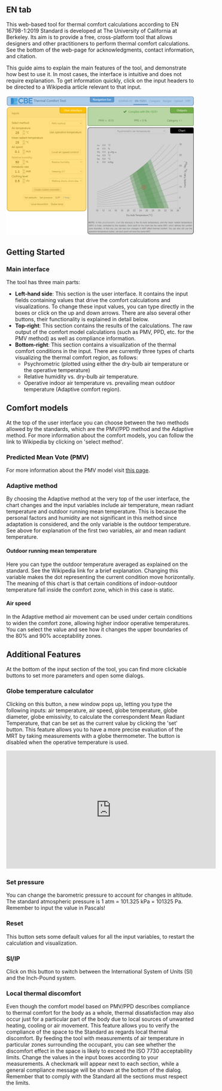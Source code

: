 ## EN tab

This web-based tool for thermal comfort calculations according to EN 16798-1:2019 Standard is developed at The University of California at Berkeley. Its aim is to provide a free, cross-platform tool that allows designers and other practitioners to perform thermal comfort calculations. See the bottom of the web-page for acknowledgments, contact information, and citation.

This guide aims to explain the main features of the tool, and demonstrate how best to use it. In most cases, the interface is intuitive and does not require explanation. To get information quickly, click on the input headers to be directed to a Wikipedia article relevant to that input.

![EN page layout](../.gitbook/assets/help-EN.jpg)

## Getting Started

### Main interface

The tool has three main parts:
* **Left-hand side**: This section is the user interface. It contains the input fields containing values that drive the comfort calculations and visualizations. To change these input values, you can type directly in the boxes or click on the up and down arrows. There are also several other buttons, their functionality is explained in detail below.
* **Top-right**: This section contains the results of the calculations. The raw output of the comfort model calculations (such as PMV, PPD, etc. for the PMV method) as well as compliance information.
* **Bottom-right**: This section contains a visualization of the thermal comfort conditions in the input. There are currently three types of charts visualizing the thermal comfort region, as follows:
    * Psychrometric (plotted using either the dry-bulb air temperature or the operative temperature)
    * Relative humidity vs. dry-bulb air temperature.
    * Operative indoor air temperature vs. prevailing mean outdoor temperature (Adaptive comfort region).

## Comfort models

At the top of the user interface you can choose between the two methods allowed by the standards, which are the PMV/PPD method and the Adaptive method. For more information about the comfort models, you can follow the link to Wikipedia by clicking on 'select method'.

### Predicted Mean Vote (PMV)

For more information about the PMV model visit [this page](http://centerforthebuiltenvironment.github.io/comfort_tool/docs/pmv).

### Adaptive method
By choosing the Adaptive method at the very top of the user interface, the chart changes and the input variables include air temperature, mean radiant temperature and outdoor running mean temperature. This is because the personal factors and humidity are not significant in this method since adaptation is considered, and the only variable is the outdoor temperature. See above for explanation of the first two variables, air and mean radiant temperature.

#### Outdoor running mean temperature
Here you can type the outdoor temperature averaged as explained on the standard. See the Wikipedia link for a brief explanation. Changing this variable makes the dot representing the current condition move horizontally. The meaning of this chart is that certain conditions of indoor-outdoor temperature fall inside the comfort zone, which in this case is static.

#### Air speed
In the Adaptive method air movement can be used under certain conditions to widen the comfort zone, allowing higher indoor operative temperatures. You can select the value and see how it changes the upper boundaries of the 80% and 90% acceptability zones.

## Additional Features
At the bottom of the input section of the tool, you can find more clickable buttons to set more parameters and open some dialogs.

### Globe temperature calculator
Clicking on this button, a new window pops up, letting you type the following inputs: air temperature, air speed, globe temperature, globe diameter, globe emissivity, to calculate the correspondent Mean Radiant Temperature, that can be set as the current value by clicking the 'set' button. This feature allows you to have a more precise evaluation of the MRT by taking measurements with a globe thermometer. The button is disabled when the operative temperature is used.

<iframe width="560" height="315" src="https://www.youtube.com/embed/ReSqx9TJgSI" frameborder="0" allow="accelerometer; autoplay; encrypted-media; gyroscope; picture-in-picture" allowfullscreen></iframe>

### Set pressure
You can change the barometric pressure to account for changes in altitude. The standard atmospheric pressure is 1 atm = 101.325 kPa = 101325 Pa. Remember to input the value in Pascals!

### Reset
This button sets some default values for all the input variables, to restart the calculation and visualization.

### SI/IP
Click on this button to switch between the International System of Units (SI) and the Inch-Pound system.

### Local thermal discomfort
Even though the comfort model based on PMV/PPD describes compliance to thermal comfort for the body as a whole, thermal dissatisfaction may also occur just for a particular part of the body due to local sources of unwanted heating, cooling or air movement. This feature allows you to verify the compliance of the space to the Standard as regards local thermal discomfort. By feeding the tool with measurements of air temperature in particular zones surrounding the occupant, you can see whether the discomfort effect in the space is likely to exceed the ISO 7730 acceptability limits. Change the values in the input boxes according to your measurements. A checkmark will appear next to each section, while a general compliance message will be shown at the bottom of the dialog. Remember that to comply with the Standard all the sections must respect the limits.
